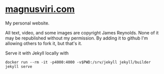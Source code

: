 # [magnusviri.com](http://magnusviri.com)

My personal website.

All text, video, and some images are copyright James Reynolds. None of it may be republished without my permission. By adding it to github I'm allowing others to fork it, but that's it.

Serve it with Jekyll locally with

	docker run --rm -it -p4000:4000 -v$PWD:/srv/jekyll jekyll/builder jekyll serve